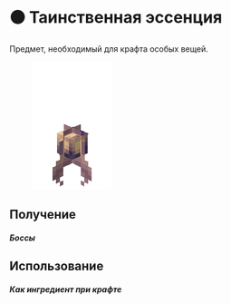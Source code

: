 # 🟤 Таинственная эссенция

Предмет, необходимый для крафта особых вещей.

<figure><img src="../../.gitbook/assets/toffy_browngem.gif" alt=""><figcaption></figcaption></figure>

## Получение

#### _Боссы_

## Использование

#### _Как ингредиент при крафте_
